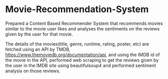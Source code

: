 # Movie-Recommendation-System

Prepared a Content Based Recommender System that recommends movies similar to the movie user likes and analyses the sentiments on the reviews given by the user for that movie.

The details of the movies(title, genre, runtime, rating, poster, etc) are fetched using an API by TMDB, https://www.themoviedb.org/documentation/api, and using the IMDB id of the movie in the API, performed web scraping to get the reviews given by the user in the IMDB site using beautifulsoup4 and performed sentiment analysis on those reviews.
